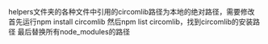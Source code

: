 helpers文件夹的各种文件中引用的circomlib路径为本地的绝对路径，需要修改
首先运行npm install circomlib
然后npm list circomlib，找到circomlib的安装路径
最后替换所有node_modules的路径
